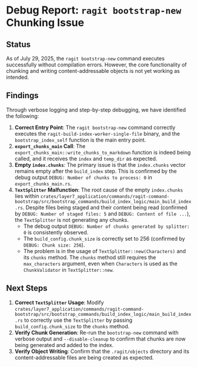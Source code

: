 # Debug Report: `ragit bootstrap-new` Chunking Issue

## Status

As of July 29, 2025, the `ragit bootstrap-new` command executes successfully without compilation errors. However, the core functionality of chunking and writing content-addressable objects is not yet working as intended.

## Findings

Through verbose logging and step-by-step debugging, we have identified the following:

1.  **Correct Entry Point**: The `ragit bootstrap-new` command correctly executes the `ragit-build-index-worker-single-file` binary, and the `bootstrap_index_self` function is the main entry point.
2.  **`export_chunks_main` Call**: The `export_chunks_main::write_chunks_to_markdown` function is indeed being called, and it receives the `index` and `temp_dir` as expected.
3.  **Empty `index.chunks`**: The primary issue is that the `index.chunks` vector remains empty after the `build_index` step. This is confirmed by the debug output `DEBUG: Number of chunks to process: 0` in `export_chunks_main.rs`.
4.  **`TextSplitter` Malfunction**: The root cause of the empty `index.chunks` lies within `crates/layer7_application/commands/ragit-command-bootstrap/src/bootstrap_commands/build_index_logic/main_build_index.rs`. Despite files being staged and their content being read (confirmed by `DEBUG: Number of staged files: 5` and `DEBUG: Content of file ...`), the `TextSplitter` is not generating any chunks.
    *   The debug output `DEBUG: Number of chunks generated by splitter: 0` is consistently observed.
    *   The `build_config.chunk_size` is correctly set to 256 (confirmed by `DEBUG: Chunk size: 256`).
    *   The problem is in the usage of `TextSplitter::new(Characters)` and its `chunks` method. The `chunks` method still requires the `max_characters` argument, even when `Characters` is used as the `ChunkValidator` in `TextSplitter::new`.

## Next Steps

1.  **Correct `TextSplitter` Usage**: Modify `crates/layer7_application/commands/ragit-command-bootstrap/src/bootstrap_commands/build_index_logic/main_build_index.rs` to correctly use the `TextSplitter` by passing `build_config.chunk_size` to the `chunks` method.
2.  **Verify Chunk Generation**: Re-run the `bootstrap-new` command with verbose output and `--disable-cleanup` to confirm that chunks are now being generated and added to the index.
3.  **Verify Object Writing**: Confirm that the `.ragit/objects` directory and its content-addressable files are being created as expected.
